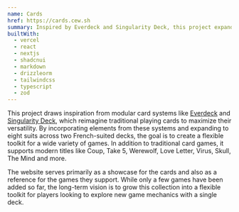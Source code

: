 ```yaml
---
name: Cards
href: https://cards.cew.sh
summary: Inspired by Everdeck and Singularity Deck, this project expands playing cards into a versatile eight-suit system with a growing library of supported games.
builtWith:
  - vercel
  - react
  - nextjs
  - shadcnui
  - markdown
  - drizzleorm
  - tailwindcss
  - typescript
  - zod
---
```


This project draws inspiration from modular card systems like [Everdeck](https://boardgamegeek.com/boardgame/291951/the-everdeck) and [Singularity Deck](https://www.singularity.games/singularity-deck), which reimagine traditional playing cards to maximize their versatility. By incorporating elements from these systems and expanding to eight suits across two French-suited decks, the goal is to create a flexible toolkit for a wide variety of games. In addition to traditional card games, it supports modern titles like Coup, Take 5, Werewolf, Love Letter, Virus, Skull, The Mind and more.

The website serves primarily as a showcase for the cards and also as a reference for the games they support. While only a few games have been added so far, the long-term vision is to grow this collection into a flexible toolkit for players looking to explore new game mechanics with a single deck.